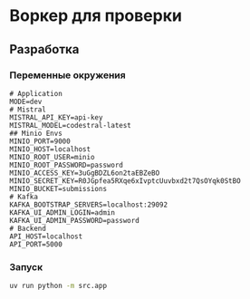 # Воркер для проверки

## Разработка

### Переменные окружения

```env
# Application
MODE=dev
# Mistral
MISTRAL_API_KEY=api-key
MISTRAL_MODEL=codestral-latest
## Minio Envs
MINIO_PORT=9000
MINIO_HOST=localhost
MINIO_ROOT_USER=minio
MINIO_ROOT_PASSWORD=password
MINIO_ACCESS_KEY=3uGgBDZL6on2taEBZeBO
MINIO_SECRET_KEY=R0JGpfea5RXqe6xIvptcUuvbxd2t7QsOYqk0StBO
MINIO_BUCKET=submissions
# Kafka
KAFKA_BOOTSTRAP_SERVERS=localhost:29092
KAFKA_UI_ADMIN_LOGIN=admin
KAFKA_UI_ADMIN_PASSWORD=password
# Backend
API_HOST=localhost
API_PORT=5000
```

### Запуск

```bash
uv run python -m src.app
```
